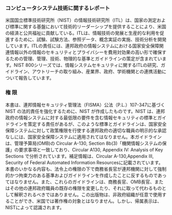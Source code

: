 ### コンピュータシステム技術に関するレポート

米国国立標準技術研究所（NIST）の情報技術研究所（ITL）は、国家の測定および標準に関する基盤において技術的リーダーシップを提供することにより、米国の経済と公共福祉に貢献している。ITLは、情報技術の発展と生産的な利用を促進するために、試験、試験方法、参照データ、概念実証の実施、技術分析を開発しています。ITLの責任には、連邦政府の情報システムにおける国家安全保障関連情報以外の情報のセキュリティとプライバシーを費用対効果の高い形で確保するための管理、管理、技術、物理的な基準とガイドラインの策定が含まれています。NIST 800シリーズでは、情報システムセキュリティに関するITLの研究、ガイドライン、アウトリーチの取り組み、産業界、政府、学術機関との連携活動について報告しています。  

### 権 限  
本書は、連邦情報セキュリティ管理法（FISMA）公法（P.L.）107-347に基づく NIST の法的責任を強化するために、NIST が作成したものです。NIST は、連邦政府の情報システムに対する最低限の要件を含む情報セキュリティの標準とガイドラインを策定する責任があるが、このような標準とガイドラインは、国家安全保障システムに対して政策権限を行使する連邦政府の適切な職員の明示的な承認なしには、国家安全保障システムに適用されてはなりません。本ガイドラインは、管理予算局(OMB)の Circular A-130, Section 8b(3)「機関情報システムの保護」の要求事項と一致しており、Circular A130, Appendix IV: Analysis of Key Sections で分析されています。補足情報は、Circular A-130,Appendix III, Security of Federal Automated Information Resourcesに記載されています。本書のいかなる内容も、法令上の権限の下で商務省長官が連邦機関に対して強制的かつ拘束力のある基準およびガイドラインを作成したことに反するものであってはなりません。また、これらのガイドラインは、商務長官、OMB長官、またはその他の連邦政府職員の既存の権限を変更したり、それに取って代わるものとして解釈されるべきではありません。この出版物は、非政府組織が任意で使用することができ、米国では著作権の対象とはなりません。しかし、帰属表示は、NISTによって認識されます。  

  
   

